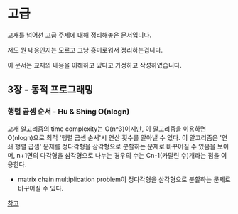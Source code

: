 # 고급

교재를 넘어선 고급 주제에 대해 정리해놓은 문서입니다.

저도 뭔 내용인지는 모르고 그냥 흥미로워서 정리하는겁니다.

이 문서는 교재의 내용을 이해하고 있다고 가정하고 작성하였습니다.


## 3장 - 동적 프로그래밍

### 행렬 곱셈 순서 - Hu & Shing O(nlogn)

교재 알고리즘의 time complexity는 O(n^3)이지만, 이 알고리즘을 이용하면 O(nlogn)으로 최적 '행렬 곱셈 순서'시 연산 횟수를 알아낼 수 있다. 이 알고리즘은 '연쇄 행렬 곱셈' 문제를 정다각형을 삼각형으로 분할하는 문제로 바꾸어질 수 있음을 보이며, n+1면의 다각형을 삼각형으로 나누는 경우의 수는 Cn-1(카탈린 수)개라는 점을 이용한다.

- matrix chain multiplication problem이 정다각형을 삼각형으로 분할하는 문제로 바꾸어질 수 있다.


[참고](https://singun11.tistory.com/m/107)